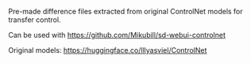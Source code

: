 Pre-made difference files extracted from original ControlNet models for transfer control.

Can be used with https://github.com/Mikubill/sd-webui-controlnet

Original models: https://huggingface.co/lllyasviel/ControlNet


